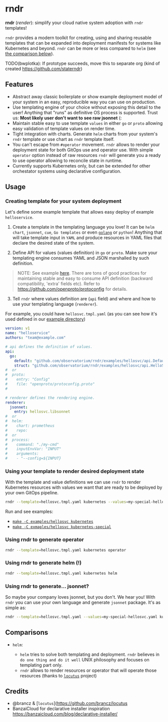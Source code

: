 # rndr

**rndr** (*render*): simplify your cloud native system adoption with `rndr` templates! 

`rndr` provides a modern toolkit for creating, using and sharing reusable templates that can be expanded into deployment manifests for systems like Kubernetes and beyond.
`rndr` can be more or less compared to `helm` (see [the comparison below](#comparisons)).

TODO(bwplotka): If prototype succeeds, move this to separate org (kind of created https://github.com/staterndr)

## Features

* Abstract away classic boilerplate or show example deployment model of your system in an easy, reproducible way you can use on production.
* Use templating engine of your choice without exposing this detail to the user! Anything that "runs" as definitive OS process is supported. Trust us: **Most likely user don't want to see raw jsonnet** (:
* Maintain stable easy to use template `values` in either `go` or `proto` allowing easy validation of template values on render time.
* Tight integration with charts. Generate `helm` charts from your system's `rndr` template or use chart as `rndr` template itself.
* You can't escape from `#operator` movement. `rndr` allows to render your deployment state for both GitOps use and operator use. With simple `operator` option instead of raw resources `rndr` will generate you a ready to use operator allowing to reconcile state in runtime.
* Currently supports Kubernetes only, but can be extended for other orchestator systems using declarative configuration.

## Usage

### Creating template for your system deployment 

Let's define some example template that allows easy deploy of example `helloservice`. 

1. Create a template in the templating language you love! It can be `helm chart`, `jsonnet`, `cue`, `Go templates` or even [`golang`](github.com/bwplotka/mimic) or `python`! Anything that will take template input in `YAML` and produce resources in YAML files that declare the desired state of the system. 

2. Define API for values (values definition) in `go` or `proto`. Make sure your templating engine consumes YAML and JSON marshalled by such definition.

> NOTE: See example [here](examples/hellosvc/api). There are tons of good practices for maintaining stable and easy to consume API definition (backward compatibility, 'extra' fields etc). Refer to https://github.com/openproto/protoconfig for details.
   
3. Tell `rndr` where values definition are (`api` field) and where and how to use your templating language (`renderer`).

For example, you could have `hellosvc.tmpl.yaml` (as you can see how it's used defined in our [example directory](examples/hellosvc/hellosvc-tmpl-jsonnet))

```yaml
version: v1
name: "helloservice"
authors: "team@example.com"

# api defines the definition of values.
api:
  go:
    default: "github.com/observatorium/rndr/examples/hellosvc/api.Default()"
    struct: "github.com/observatorium/rndr/examples/hellosvc/api.HelloService"
#  or
#  proto:
#    entry: "Config"
#    file: "openproto/protoconfig.proto"
#  

# renderer defines the rendering engine.
renderer:
  jsonnet:
    entry: hellosvc.libsonnet
#  or
#  helm:
#    chart: prometheus
#    repo: 
#  or
#  process:
#    command: "./my-cmd"
#    inputEnvVar: "INPUT"
#    arguments:
#    - "--config=${INPUT}

```

### Using your template to render desired deployment state 

With the template and value definitions we can use `rndr` to render Kubernetes resources with values we want that are ready to be deployed by your own GitOps pipeline.

```bash
rndr --template=hellosvc.tmpl.yaml kubernetes --values=my-special-hellosvc.values.yaml 
```

Run and see examples:

* [`make -C examples/hellosvc kubernetes`](examples/hellosvc/Makefile)
* [`make -C exmaples/hellosvc kubernetes-special`](examples/hellosvc/Makefile)

### Using rndr to generate operator

```bash
rndr --template=hellosvc.tmpl.yaml kubernetes operator
```

### Using rndr to generate helm (!)

```bash
rndr --template=hellosvc.tmpl.yaml kubernetes helm
```

### Using rndr to generate... jsonnet?

So maybe your company loves jsonnet, but you don't. We hear you!
With `rndr` you can use your own language and generate `jsonnet` package. It's as simple as:

```bash
rndr --template=hellosvc.tmpl.yaml --values=my-special-hellosvc.yaml kubernetes jsonnet
```

## Comparisons

* `helm`:
  
  * `helm` tries to solve both templating and deployment. `rndr` believes in `do one thing and do it well` UNIX philosophy and focuses on templating part only.
  * `rndr` allows to render resources or operator that will operate those resources (thanks to [`locutus`](https://github.com/brancz/locutus) project) 
  

## Credits

* @brancz & [`locutus`](https://github.com/brancz/locutus
* BanzaiCloud for declarative installer inspiration https://banzaicloud.com/blog/declarative-installer/

